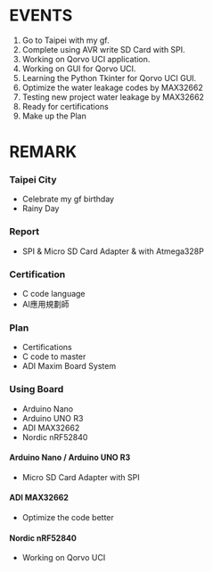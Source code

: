 # EVENTS
1. Go to Taipei with my gf.
2. Complete using AVR write SD Card with SPI.
3. Working on Qorvo UCI application.
4. Working on GUI for Qorvo UCI.
5. Learning the Python Tkinter for Qorvo UCI GUI.
6. Optimize the water leakage codes by MAX32662
7. Testing new project water leakage by MAX32662
8. Ready for certifications
9. Make up the Plan

# REMARK
### Taipei City
- Celebrate my gf birthday
- Rainy Day

### Report
- SPI & Micro SD Card Adapter & with Atmega328P

### Certification
- C code language
- AI應用規劃師

### Plan
- Certifications
- C code to master
- ADI Maxim Board System

### Using Board
- Arduino Nano
- Arduino UNO R3
- ADI MAX32662
- Nordic nRF52840

#### Arduino Nano / Arduino UNO R3
- Micro SD Card Adapter with SPI

#### ADI MAX32662
- Optimize the code better

#### Nordic nRF52840
- Working on Qorvo UCI